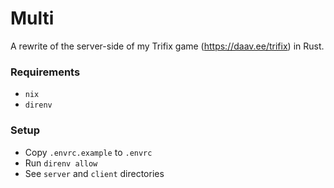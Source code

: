 # Multi

A rewrite of the server-side of my Trifix game (https://daav.ee/trifix) in Rust.

### Requirements

- `nix`
- `direnv`

### Setup

- Copy `.envrc.example` to `.envrc`
- Run `direnv allow`
- See `server` and `client` directories
